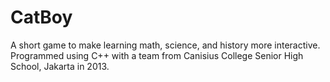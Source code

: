 # CatBoy
A short game to make learning math, science, and history more interactive. Programmed using C++ with a team from Canisius College Senior High School, Jakarta in 2013. 
